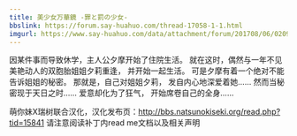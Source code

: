 ```yaml
---
title: 美少女万華鏡 -罪と罰の少女-
bbslink: https://forum.say-huahuo.com/thread-17058-1-1.html
imgurl: https://www.say-huahuo.com/data/attachment/forum/201708/06/020934d7sgsw35vwgnk7rz.jpg
---
```


因某件事而导致休学，主人公夕摩开始了住院生活。
就在这时，偶然与一年不见美艳动人的双胞胎姐姐夕莉重逢，
并开始一起生活。
可是夕摩有着一个绝对不能告诉姐姐的秘密。
那就是，自己对姐姐夕莉，
发自内心地深爱着她……
然而当秘密现于天日之时……
爱意却化为了狂气，
开始席卷自己的全身…… 

萌你妹X瑞树联合汉化，汉化发布页：http://bbs.natsunokiseki.org/read.php?tid=15841
请注意阅读补丁内read me文档以及相关声明<!--more-->
